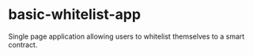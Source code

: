 # basic-whitelist-app
Single page application allowing users to whitelist themselves to a smart contract. 
